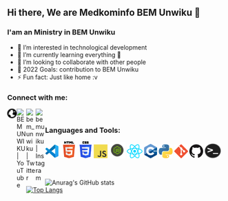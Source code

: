 ## Hi there, We are Medkominfo BEM Unwiku 👋

### I'am an Ministry in BEM Unwiku

- 👀 I’m interested in technological development
- 🌱 I’m currently learning everything 🤣
- 💞️ I’m looking to collaborate with other people
- 🥅 2022 Goals: contribution to BEM Unwiku
- ⚡ Fun fact: Just like home :v

### Connect with me:

[<img align="left" alt="Coming Soon" title="My Webpage" width="22px" src="https://raw.githubusercontent.com/iconic/open-iconic/master/svg/globe.svg" />][website]
[<img align="left" alt="BEM UNWIKU | YouTube" title="BEM UNWIKU | YouTube" width="22px" src="https://cdn.jsdelivr.net/npm/simple-icons@v3/icons/youtube.svg" />][youtube]
[<img align="left" alt="bem_unwiku | Twitter" title="bemunwiku | Twitter" width="22px" src="https://cdn.jsdelivr.net/npm/simple-icons@v3/icons/twitter.svg" />][twitter]
[<img align="left" alt="bemunwiku | Instagram" title="bemunwiku | Instagram" width="22px" src="https://cdn.jsdelivr.net/npm/simple-icons@v3/icons/instagram.svg" />][instagram]

<br/>

### Languages and Tools:
<a href="https://code.visualstudio.com/" title="Visual Studio Code"><img src="icons/vscode.png" /></a>
<a href="https://id.wikipedia.org/wiki/HTML" title="Html"><img width="39px" src="icons/html.png" /></a>
<a href="https://en.wikipedia.org/wiki/CSS" title="Css"><img width="30px" src="icons/css.png" /></a>
<a href="https://en.wikipedia.org/wiki/JavaScript" title="Javascript"><img src="icons/javascript.png" /></a>
<a href="https://nodejs.org/" title="Nodejs"><img width="37px" src="icons/nodejs.png" /></a>
<a href="https://reactjs.org/" title="React"><img src="icons/react.png" /></a>
<a href="https://g.co/kgs/UgdoV1" title="C++"><img width="30px" margin="10px" src="icons/cpp.png" /></a>
<a href="https://www.python.org/" title="Python"><img src="icons/python.png" /></a>
<a href="https://git-scm.com/" title="Git"><img src="icons/git.png" /></a>
<a href="https://github.com/" title="GitHub"><img src="icons/github.png" /></a>
<a href="#" title="terminal"><img width="37px" src="icons/terminal.png" /></a>

<br/>


![Anurag's GitHub stats](https://github-readme-stats.vercel.app/api?username=bemunwiku&show_icons=true&theme=default)
<br/>
[![Top Langs](https://github-readme-stats.vercel.app/api/top-langs/?username=bemunwiku&layout=compact)](https://github.com/anuraghazra/github-readme-stats)

[website]: https://bemunwiku.com
[twitter]: https://twitter.com/bem_unwiku
[youtube]: https://www.youtube.com/channel/UCtRSMC8d3r5pLkBHa-Kflsw
[instagram]: https://instagram.com/bem_unwiku
<!---
bemunwiku/bemunwiku is a ✨ special ✨ repository because its `README.md` (this file) appears on your GitHub profile.
You can click the Preview link to take a look at your changes.
--->
